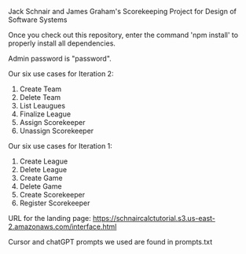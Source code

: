 Jack Schnair and James Graham's Scorekeeping Project for Design of Software Systems

Once you check out this repository, enter the command 'npm install' to properly install all dependencies.

Admin password is "password".

Our six use cases for Iteration 2:
1. Create Team
2. Delete Team
3. List Leaugues
4. Finalize League
5. Assign Scorekeeper
6. Unassign Scorekeeper

Our six use cases for Iteration 1:
1. Create League
2. Delete League
3. Create Game
4. Delete Game
5. Create Scorekeeper
6. Register Scorekeeper

URL for the landing page: https://schnaircalctutorial.s3.us-east-2.amazonaws.com/interface.html

Cursor and chatGPT prompts we used are found in prompts.txt